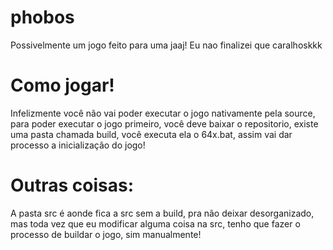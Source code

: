 # phobos
 Possivelmente um jogo feito para uma jaaj!
 Eu nao finalizei que caralhoskkk

# Como jogar!

 Infelizmente você não vai poder executar o jogo nativamente pela source, para poder executar o jogo primeiro, você deve baixar o repositorio, existe uma pasta chamada build, você executa ela o 64x.bat, assim vai dar processo a inicialização do jogo!

# Outras coisas:
 A pasta src é aonde fica a src sem a build, pra não deixar desorganizado, mas toda vez que eu modificar alguma coisa na src, tenho que fazer o processo de buildar o jogo, sim manualmente!
